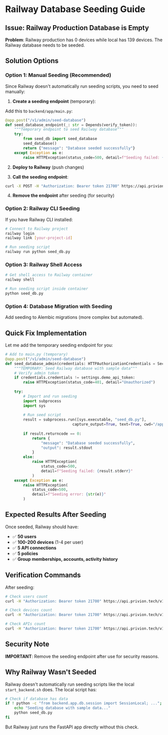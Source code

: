 # Railway Database Seeding Guide

## Issue: Railway Production Database is Empty

**Problem**: Railway production has 0 devices while local has 139 devices. The Railway database needs to be seeded.

## Solution Options

### Option 1: Manual Seeding (Recommended)

Since Railway doesn't automatically run seeding scripts, you need to seed manually:

1. **Create a seeding endpoint** (temporary):

Add this to `backend/app/main.py`:

```python
@app.post("/v1/admin/seed-database")
def seed_database_endpoint(_: str = Depends(verify_token)):
    """Temporary endpoint to seed Railway database"""
    try:
        from seed_db import seed_database
        seed_database()
        return {"message": "Database seeded successfully"}
    except Exception as e:
        raise HTTPException(status_code=500, detail=f"Seeding failed: {str(e)}")
```

2. **Deploy to Railway** (push changes)

3. **Call the seeding endpoint**:
```bash
curl -X POST -H "Authorization: Bearer token 21700" https://api.privion.tech/v1/admin/seed-database
```

4. **Remove the endpoint** after seeding (for security)

### Option 2: Railway CLI Seeding

If you have Railway CLI installed:

```bash
# Connect to Railway project
railway login
railway link [your-project-id]

# Run seeding script
railway run python seed_db.py
```

### Option 3: Railway Shell Access

```bash
# Get shell access to Railway container
railway shell

# Run seeding script inside container
python seed_db.py
```

### Option 4: Database Migration with Seeding

Add seeding to Alembic migrations (more complex but automated).

## Quick Fix Implementation

Let me add the temporary seeding endpoint for you:

```python
# Add to main.py (temporary)
@app.post("/v1/admin/seed-database")
def seed_database_admin(credentials: HTTPAuthorizationCredentials = Security(security)):
    """TEMPORARY: Seed Railway database with sample data"""
    # Verify admin token
    if credentials.credentials != settings.demo_api_token:
        raise HTTPException(status_code=401, detail="Unauthorized")
    
    try:
        # Import and run seeding
        import subprocess
        import sys
        
        # Run seed script
        result = subprocess.run([sys.executable, "seed_db.py"], 
                              capture_output=True, text=True, cwd="/app")
        
        if result.returncode == 0:
            return {
                "message": "Database seeded successfully",
                "output": result.stdout
            }
        else:
            raise HTTPException(
                status_code=500, 
                detail=f"Seeding failed: {result.stderr}"
            )
    except Exception as e:
        raise HTTPException(
            status_code=500, 
            detail=f"Seeding error: {str(e)}"
        )
```

## Expected Results After Seeding

Once seeded, Railway should have:
- ✅ **50 users** 
- ✅ **100-200 devices** (1-4 per user)
- ✅ **5 API connections**
- ✅ **5 policies**
- ✅ **Group memberships, accounts, activity history**

## Verification Commands

After seeding:

```bash
# Check users count
curl -H "Authorization: Bearer token 21700" https://api.privion.tech/v1/users | jq '.total'

# Check devices count  
curl -H "Authorization: Bearer token 21700" https://api.privion.tech/v1/devices | jq '.total'

# Check APIs count
curl -H "Authorization: Bearer token 21700" https://api.privion.tech/v1/apis | jq '.total'
```

## Security Note

**IMPORTANT**: Remove the seeding endpoint after use for security reasons.

## Why Railway Wasn't Seeded

Railway doesn't automatically run seeding scripts like the local `start_backend.sh` does. The local script has:

```bash
# Check if database has data
if ! python -c "from backend.app.db.session import SessionLocal; ..."; then
    echo "Seeding database with sample data..."
    python seed_db.py
fi
```

But Railway just runs the FastAPI app directly without this check.
